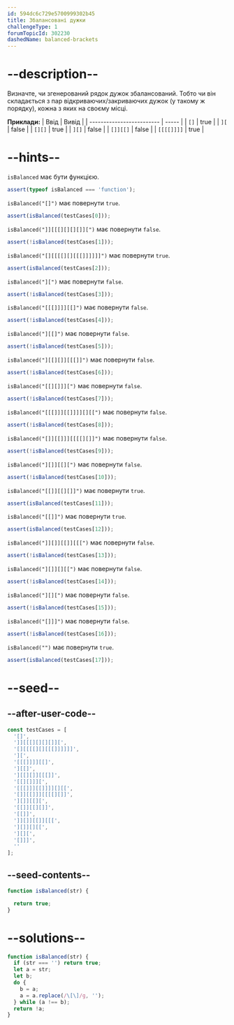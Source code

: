 ```yaml
---
id: 594dc6c729e5700999302b45
title: Збалансовані дужки
challengeType: 1
forumTopicId: 302230
dashedName: balanced-brackets
---
```


# --description--

Визначте, чи згенерований рядок дужок збалансований. Тобто чи він складається з пар відкриваючих/закриваючих дужок (у такому ж порядку), кожна з яких на своєму місці.

**Приклади:**
| Ввід                      | Вивід |
| ------------------------- | ----- |
| <code>\[]</code> | true  |
| <code>]\[</code> | false |
| <code>[][]</code> | true  |
| <code>]\[]</code> | false |
| <code>\[]]\[\[]</code> | false |
| <code>\[\[\[\[]]]]</code> | true  |

# --hints--

`isBalanced` має бути функцією.

```js
assert(typeof isBalanced === 'function');
```

`isBalanced("[]")` має повернути `true`.

```js
assert(isBalanced(testCases[0]));
```

`isBalanced("]][[[][][][]][")` має повернути `false`.

```js
assert(!isBalanced(testCases[1]));
```

`isBalanced("[][[[[][][[[]]]]]]")` має повернути `true`.

```js
assert(isBalanced(testCases[2]));
```

`isBalanced("][")` має повернути `false`.

```js
assert(!isBalanced(testCases[3]));
```

`isBalanced("[[[]]]][[]")` має повернути `false`.

```js
assert(!isBalanced(testCases[4]));
```

`isBalanced("][[]")` має повернути `false`.

```js
assert(!isBalanced(testCases[5]));
```

`isBalanced("][[][]][[[]]")` має повернути `false`.

```js
assert(!isBalanced(testCases[6]));
```

`isBalanced("[[][]]][")` має повернути `false`.

```js
assert(!isBalanced(testCases[7]));
```

`isBalanced("[[[]]][[]]]][][[")` має повернути `false`.

```js
assert(!isBalanced(testCases[8]));
```

`isBalanced("[]][[]]][[[[][]]")` має повернути `false`.

```js
assert(!isBalanced(testCases[9]));
```

`isBalanced("][]][[][")` має повернути `false`.

```js
assert(!isBalanced(testCases[10]));
```

`isBalanced("[[]][[][]]")` має повернути `true`.

```js
assert(isBalanced(testCases[11]));
```

`isBalanced("[[]]")` має повернути `true`.

```js
assert(isBalanced(testCases[12]));
```

`isBalanced("]][]][[]][[[")` має повернути `false`.

```js
assert(!isBalanced(testCases[13]));
```

`isBalanced("][]][][[")` має повернути `false`.

```js
assert(!isBalanced(testCases[14]));
```

`isBalanced("][][")` має повернути `false`.

```js
assert(!isBalanced(testCases[15]));
```

`isBalanced("[]]]")` має повернути `false`.

```js
assert(!isBalanced(testCases[16]));
```

`isBalanced("")` має повернути `true`.

```js
assert(isBalanced(testCases[17]));
```

# --seed--

## --after-user-code--

```js
const testCases = [
  '[]',
  ']][[[][][][]][',
  '[][[[[][][[[]]]]]]',
  '][',
  '[[[]]]][[]',
  '][[]',
  '][[][]][[[]]',
  '[[][]]][',
  '[[[]]][[]]]][][[',
  '[]][[]]][[[[][]]',
  '][]][[][',
  '[[]][[][]]',
  '[[]]',
  ']][]][[]][[[',
  '][]][][[',
  '][][',
  '[]]]',
  ''
];
```

## --seed-contents--

```js
function isBalanced(str) {

  return true;
}
```

# --solutions--

```js
function isBalanced(str) {
  if (str === '') return true;
  let a = str;
  let b;
  do {
    b = a;
    a = a.replace(/\[\]/g, '');
  } while (a !== b);
  return !a;
}
```
